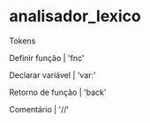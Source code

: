 # analisador_lexico

Tokens

Definir função     | 'fnc'

Declarar variável  | 'var:'

Retorno de função  | 'back'

Comentário         | '//'
